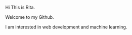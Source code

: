 Hi This is Rita. 

Welcome to my Github. 

I am interested in web development and machine learning. 
